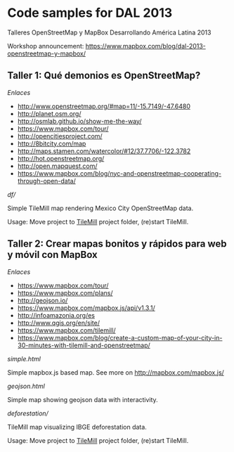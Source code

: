 Code samples for DAL 2013
=========================

Talleres OpenStreetMap y MapBox Desarrollando América Latina 2013

Workshop announcement: https://www.mapbox.com/blog/dal-2013-openstreetmap-y-mapbox/

Taller 1: Qué demonios es OpenStreetMap?
----------------------------------------

*Enlaces*

- http://www.openstreetmap.org/#map=11/-15.7149/-47.6480
- http://planet.osm.org/
- http://osmlab.github.io/show-me-the-way/
- https://www.mapbox.com/tour/
- http://opencitiesproject.com/
- http://8bitcity.com/map
- http://maps.stamen.com/watercolor/#12/37.7706/-122.3782
- http://hot.openstreetmap.org/
- http://open.mapquest.com/
- https://www.mapbox.com/blog/nyc-and-openstreetmap-cooperating-through-open-data/

*df/*

Simple TileMill map rendering Mexico City OpenStreetMap data.  

Usage: Move project to [TileMill](http://mapbox.com/tilemill/) project folder, (re)start TileMill.

Taller 2: Crear mapas bonitos y rápidos para web y móvil con MapBox
-------------------------------------------------------------------

*Enlaces*

- https://www.mapbox.com/tour/
- https://www.mapbox.com/plans/
- http://geojson.io/
- https://www.mapbox.com/mapbox.js/api/v1.3.1/
- http://infoamazonia.org/es
- http://www.qgis.org/en/site/
- https://www.mapbox.com/tilemill/
- https://www.mapbox.com/blog/create-a-custom-map-of-your-city-in-30-minutes-with-tilemill-and-openstreetmap/

*simple.html*

Simple mapbox.js based map. See more on http://mapbox.com/mapbox.js/

*geojson.html*

Simple map showing geojson data with interactivity.

*deforestation/*

TileMill map visualizing IBGE deforestation data.

Usage: Move project to [TileMill](http://mapbox.com/tilemill/) project folder, (re)start TileMill.
